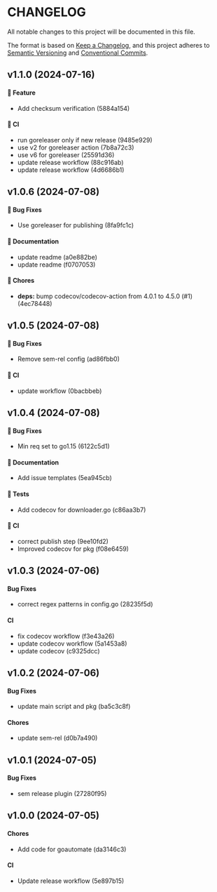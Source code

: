 # CHANGELOG

All notable changes to this project will be documented in this file.

The format is based on [Keep a Changelog](https://keepachangelog.com/en/1.1.0/),
and this project adheres to [Semantic Versioning](https://semver.org/spec/v2.0.0.html) and [Conventional Commits](https://www.conventionalcommits.org/en/v1.0.0/).


## v1.1.0 (2024-07-16)

#### 🎁 Feature

* Add checksum verification (5884a154)

#### 🔁 CI

* run goreleaser only if new release (9485e929)
* use v2 for goreleaser action (7b8a72c3)
* use v6 for goreleaser (25591d36)
* update release workflow (88c916ab)
* update release workflow (4d6686b1)


## v1.0.6 (2024-07-08)

#### 🐞 Bug Fixes

* Use goreleaser for publishing (8fa9fc1c)

#### 📄 Documentation

* update readme (a0e882be)
* update readme (f0707053)

#### 🚧 Chores

* **deps:** bump codecov/codecov-action from 4.0.1 to 4.5.0 (#1) (4ec78448)


## v1.0.5 (2024-07-08)

#### 🐞 Bug Fixes

* Remove sem-rel config (ad86fbb0)

#### 🔁 CI

* update workflow (0bacbbeb)


## v1.0.4 (2024-07-08)

#### 🐞 Bug Fixes

* Min req set to go1.15 (6122c5d1)

#### 📄 Documentation

* Add issue templates (5ea945cb)

#### 🔎 Tests

* Add codecov for downloader.go (c86aa3b7)

#### 🔁 CI

* correct publish step (9ee10fd2)
* Improved codecov for pkg (f08e6459)


## v1.0.3 (2024-07-06)

#### Bug Fixes

* correct regex patterns in config.go (28235f5d)

#### CI

* fix codecov workflow (f3e43a26)
* update codecov workflow (5a1453a8)
* update codecov (c9325dcc)


## v1.0.2 (2024-07-06)

#### Bug Fixes

* update main script and pkg (ba5c3c8f)

#### Chores

* update sem-rel (d0b7a490)


## v1.0.1 (2024-07-05)

#### Bug Fixes

* sem release plugin (27280f95)


## v1.0.0 (2024-07-05)

#### Chores

* Add code for goautomate (da3146c3)

#### CI

* Update release workflow (5e897b15)

